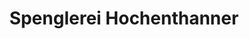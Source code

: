 ---
title: "Spenglerei Hochenthanner"
url: /rust-im-tullnerfeld/spenglerei-hochenthanner/
shop: Autowerkstatt
---